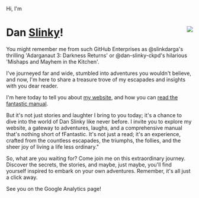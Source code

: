 Hi, I'm

# <img align="right" src="https://rtfm.danslinky.co.uk/favicon.png"> Dan <a href="https://rtfm.danslinky.co.uk/">Slinky</a>!

You might remember me from such GitHub Enterprises as @slinkdarga's thrilling 'Adarganaut 3: Darkness Returns' or @dan-slinky-ckpd's hilarious 'Mishaps and Mayhem in the Kitchen'. 

I've journeyed far and wide, stumbled into adventures you wouldn't believe, and now, I'm here to share a treasure trove of my escapades and insights with you dear reader.

I'm here today to tell you about [my website](https://www.danslinky.co.uk/), and how you can [read the fantastic manual](https://rtfm.danslinky.co.uk/ "RTFM").

But it's not just stories and laughter I bring to you today; it's a chance to dive into the world of Dan Slinky like never before. I invite you to explore my website, a gateway to adventures, laughs, and a comprehensive manual that's nothing short of fFantastic. It's not just a read; it's an experience, crafted from the countless escapades, the triumphs, the follies, and the sheer joy of living a life less ordinary."

So, what are you waiting for? Come join me on this extraordinary journey. Discover the secrets, the stories, and maybe, just maybe, you'll find yourself inspired to embark on your own adventures. Remember, it's all just a click away.

See you on the Google Analytics page!


<!-- Allsafe Security -->
<!-- <a rel="me" href="https://social.treehouse.systems/@danslinky">Mastodon</a> -->
